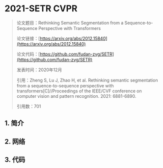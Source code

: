 # 2021-SETR CVPR

> 论文题目：Rethinking Semantic Segmentation from a Sequence-to-Sequence Perspective with Transformers
>
> 论文链接：[https://arxiv.org/abs/2012.15840](https://arxiv.org/abs/2012.15840)
>
> 论文代码：[https://github.com/fudan-zvg/SETR](https://github.com/fudan-zvg/SETR)
>
> 发表时间：2020年12月
>
> 引用：Zheng S, Lu J, Zhao H, et al. Rethinking semantic segmentation from a sequence-to-sequence perspective with transformers[C]//Proceedings of the IEEE/CVF conference on computer vision and pattern recognition. 2021: 6881-6890.
>
> 引用数：701



## 1. 简介





## 2. 网络





## 3. 代码

